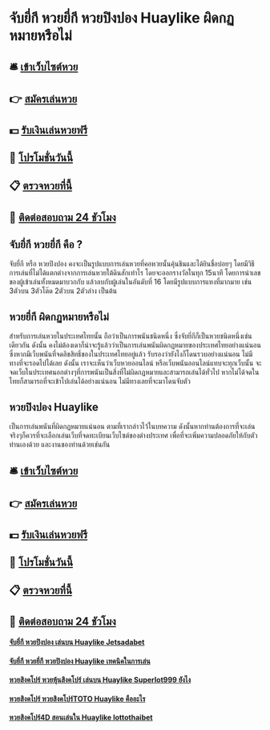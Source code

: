 # จับยี่กี หวยยี่กี หวยปิงปอง Huaylike ผิดกฏหมายหรือไม่

## 🛎 [เข้าเว็บไซต์หวย](https://bit.ly/3qRcrRr)
## 👉 [สมัครเล่นหวย](https://bit.ly/3qRcrRr)
## 💵 [รับเงินเล่นหวยฟรี](https://bit.ly/3UjQ4BE)
## 👑 [โปรโมชั่นวันนี้](https://bit.ly/3UjQ4BE)
## 📋 [ตรวจหวยที่นี้](https://bit.ly/3UjQ4BE)
## 📱 [ติดต่อสอบถาม 24 ชัวโมง](https://bit.ly/3UjQ4BE)

## จับยี่กี หวยยี่กี คือ ?
จับยี่กี หรือ หวยปิงปอง คงจะเป็นรูปแบบการเล่นหวยที่คอหวยนั้นคุ้นชินและได้ยินชื่อบ่อยๆ โดยมีวิธีการเล่นที่ไม่ได้แตกต่างจากการเล่นหวยใต้ดินสักเท่าไร โดยจะออกรางวัลในทุก 15นาที โดยการนำเลขของผู้เข้าเล่นทั้งหมดมาบวกกับ แล้วลบกับผู้เล่นในอันดับที่ 16 โดยมีรูปแบบการแทงที่มากมาย เช่น 3ตัวบน 3ตัวโต๊ด 2ตัวบน 2ตัวล่าง เป็นต้น

## หวยยี่กี ผิดกฏหมายหรือไม่
สำหรับการเล่นหวยในประเทศไทยนั้น ถือว่าเป็นการพนันชนิดหนึ่ง ซึ่งจับยี่กีก็เป็นหวยชนิดหนึ่งเช่นเดียวกัน ดังนั้น คงไม่ต้องเดาก็น่าจะรู้แล้วว่าเป็นการเล่นพนันผิดกฏหมายของประเทศไทยอย่างแน่นอน ซึ่งหากมีเว็บพนันที่จดลิขสิทธิ์ของในประเทศไทยอยู่แล้ว รับรองว่ายังไงก็โดนรวบอย่างแน่นอน ไม่มีทางที่จะรอดไปได้เลย ดังนั้น เราจะเห็นว่าเว็บหวยออนไลน์ หรือเว็บพนันออนไลน์แทบจะทุกเว็บนั้น จะจดเว็บในประเทศนอกต่างๆที่การพนันเป็นสิ่งที่ไม่ผิดกฏหมายและสามารถเล่นได้ทั่วไป หากไม่ได้จดในไทยก็สามารถที่จะเข้าไปเล่นได้อย่างแน่นอน ไม่มีทางเลยที่จะมาโดนจับตัว

## หวยปิงปอง Huaylike
เป็นการเล่นพนันที่ผิดกฏหมายแน่นอน ตามที่เรากล่าวไว้ในบทความ ดังนั้นหากท่านต้องการที่จะเล่นจริงๆก็ควรที่จะเลือกเล่นเว็บที่จดทะเบียนเว็บไซต์ของต่างประเทศ เพื่อที่จะเพิ่มความปลอดภัยให้กับตัวท่านเองด้วย และงานของท่านด้วยเช่นกัน

## 🛎 [เข้าเว็บไซต์หวย](https://bit.ly/3qRcrRr)
## 👉 [สมัครเล่นหวย](https://bit.ly/3qRcrRr)
## 💵 [รับเงินเล่นหวยฟรี](https://bit.ly/3UjQ4BE)
## 👑 [โปรโมชั่นวันนี้](https://bit.ly/3UjQ4BE)
## 📋 [ตรวจหวยที่นี้](https://bit.ly/3UjQ4BE)
## 📱 [ติดต่อสอบถาม 24 ชัวโมง](https://bit.ly/3UjQ4BE)

#### [จับยี่กี หวยปิงปอง เล่นบน Huaylike Jetsadabet](https://atom.io/themes/จับยี่กี%20หวยปิงปอง%20เล่นบน%20Huaylike%20Jetsadabet)
#### [จับยี่กี หวยยี่กี หวยปิงปอง Huaylike เทคนิคในการเล่น](https://atom.io/themes/จับยี่กี%20หวยยี่กี%20หวยปิงปอง%20Huaylike%20เทคนิคในการเล่น)
#### [หวยสิงคโปร์ หวยหุ้นสิงคโปร์ เล่นบน Huaylike Superlot999 ยังไง](https://atom.io/themes/หวยสิงคโปร์%20หวยหุ้นสิงคโปร์%20เล่นบน%20Huaylike%20Superlot999%20ยังไง)
#### [หวยสิงคโปร์ หวยสิงคโปร์TOTO Huaylike คืออะไร](https://atom.io/themes/หวยสิงคโปร์%20หวยสิงคโปร์TOTO%20Huaylike%20คืออะไร)
#### [หวยสิงคโปร์4D สอนเล่นใน Huaylike lottothaibet](https://atom.io/themes/หวยสิงคโปร์4D%20สอนเล่นใน%20Huaylike%20lottothaibet)